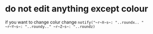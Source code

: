# do not edit anything except colour

if you want to change colur change `notify("~r~X~s~: "..roundx.. " ~r~Y~s~: "..roundy.." ~r~Z~s~: "..roundz)`
